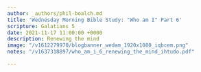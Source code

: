 ```yaml
---
author: _authors/phil-boalch.md
title: 'Wednesday Morning Bible Study: "Who am I" Part 6'
scripture: Galatians 5
date: 2021-11-17 11:00:00 +0000
description: Renewing the mind
image: "/v1612279970/blogbanner_wedam_1920x1080_iqbcem.png"
notes: "/v1637318897/who_am_i_6_renewing_the_mind_ihtudo.pdf"

---
```

